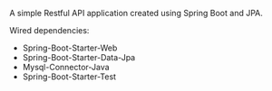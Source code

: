 A simple Restful API application created using Spring Boot and JPA. 

Wired dependencies:
* Spring-Boot-Starter-Web
* Spring-Boot-Starter-Data-Jpa
* Mysql-Connector-Java
* Spring-Boot-Starter-Test